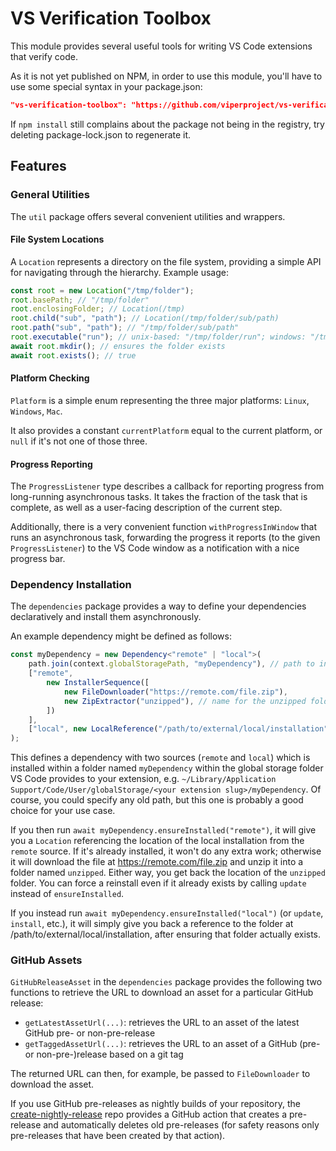 # VS Verification Toolbox

This module provides several useful tools for writing VS Code extensions that verify code.

As it is not yet published on NPM, in order to use this module, you'll have to use some special syntax in your package.json:

```json
"vs-verification-toolbox": "https://github.com/viperproject/vs-verification-toolbox.git"
```

If `npm install` still complains about the package not being in the registry, try deleting package-lock.json to regenerate it.

## Features

### General Utilities

The `util` package offers several convenient utilities and wrappers.

#### File System Locations

A `Location` represents a directory on the file system, providing a simple API for navigating through the hierarchy. Example usage:

```typescript
const root = new Location("/tmp/folder");
root.basePath; // "/tmp/folder"
root.enclosingFolder; // Location(/tmp)
root.child("sub", "path"); // Location(/tmp/folder/sub/path)
root.path("sub", "path"); // "/tmp/folder/sub/path"
root.executable("run"); // unix-based: "/tmp/folder/run"; windows: "/tmp/folder/run.exe"
await root.mkdir(); // ensures the folder exists
await root.exists(); // true
```

#### Platform Checking

`Platform` is a simple enum representing the three major platforms: `Linux`, `Windows`, `Mac`.

It also provides a constant `currentPlatform` equal to the current platform, or `null` if it's not one of those three.

#### Progress Reporting

The `ProgressListener` type describes a callback for reporting progress from long-running asynchronous tasks. It takes the fraction of the task that is complete, as well as a user-facing description of the current step.

Additionally, there is a very convenient function `withProgressInWindow` that runs an asynchronous task, forwarding the progress it reports (to the given `ProgressListener`) to the VS Code window as a notification with a nice progress bar.

### Dependency Installation

The `dependencies` package provides a way to define your dependencies declaratively and install them asynchronously.

An example dependency might be defined as follows:

```typescript
const myDependency = new Dependency<"remote" | "local">(
    path.join(context.globalStoragePath, "myDependency"), // path to install folder
    ["remote",
        new InstallerSequence([
            new FileDownloader("https://remote.com/file.zip"),
            new ZipExtractor("unzipped"), // name for the unzipped folder
        ])
    ],
    ["local", new LocalReference("/path/to/external/local/installation")]
);
```

This defines a dependency with two sources (`remote` and `local`) which is installed within a folder named `myDependency` within the global storage folder VS Code provides to your extension, e.g. `~/Library/Application Support/Code/User/globalStorage/<your extension slug>/myDependency`. Of course, you could specify any old path, but this one is probably a good choice for your use case.

If you then run `await myDependency.ensureInstalled("remote")`, it will give you a `Location` referencing the location of the local installation from the `remote` source. If it's already installed, it won't do any extra work; otherwise it will download the file at https://remote.com/file.zip and unzip it into a folder named `unzipped`. Either way, you get back the location of the `unzipped` folder. You can force a reinstall even if it already exists by calling `update` instead of `ensureInstalled`.

If you instead run `await myDependency.ensureInstalled("local")` (or `update`, `install`, etc.), it will simply give you back a reference to the folder at /path/to/external/local/installation, after ensuring that folder actually exists.

### GitHub Assets

`GitHubReleaseAsset` in the `dependencies` package provides the following two functions to retrieve the URL to download an asset for a particular GitHub release:
- `getLatestAssetUrl(...)`: retrieves the URL to an asset of the latest GitHub pre- or non-pre-release
- `getTaggedAssetUrl(...)`: retrieves the URL to an asset of a GitHub (pre- or non-pre-)release based on a git tag

The returned URL can then, for example, be passed to `FileDownloader` to download the asset.

If you use GitHub pre-releases as nightly builds of your repository, the [create-nightly-release](https://github.com/viperproject/create-nightly-release) repo provides a GitHub action that creates a pre-release and automatically deletes old pre-releases (for safety reasons only pre-releases that have been created by that action).
